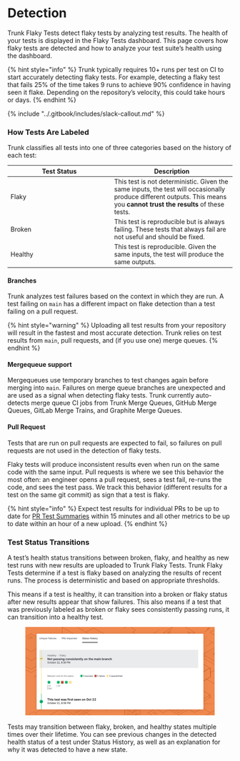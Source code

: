 # Detection

Trunk Flaky Tests detect flaky tests by analyzing test results. The health of your tests is displayed in the Flaky Tests dashboard. This page covers how flaky tests are detected and how to analyze your test suite’s health using the dashboard.

{% hint style="info" %}
Trunk typically requires 10+ runs per test on CI to start accurately detecting flaky tests. For example, detecting a flaky test that fails 25% of the time takes 9 runs to achieve 90% confidence in having seen it flake. Depending on the repository’s velocity, this could take hours or days.
{% endhint %}

{% include "../.gitbook/includes/slack-callout.md" %}

### How Tests Are Labeled

Trunk classifies all tests into one of three categories based on the history of each test:

<table><thead><tr><th width="218">Test Status</th><th>Description</th></tr></thead><tbody><tr><td>Flaky</td><td>This test is not deterministic. Given the same inputs, the test will occasionally produce different outputs. This means you <strong>cannot trust the results</strong> of these tests.</td></tr><tr><td>Broken</td><td>This test is reproducible but is always failing. These tests that always fail are not useful and should be fixed.</td></tr><tr><td>Healthy</td><td>This test is reproducible. Given the same inputs, the test will produce the same outputs.</td></tr></tbody></table>

#### Branches

Trunk analyzes test failures based on the context in which they are run. A test failing on `main` has a different impact on flake detection than a test failing on a pull request.

{% hint style="warning" %}
Uploading all test results from your repository will result in the fastest and most accurate detection. Trunk relies on test results from `main`, pull requests, and (if you use one) merge queues.
{% endhint %}

#### Mergequeue support

Mergequeues use temporary branches to test changes again before merging into `main`. Failures on merge queue branches are unexpected and are used as a signal when detecting flaky tests. Trunk currently auto-detects merge queue CI jobs from Trunk Merge Queues, GitHub Merge Queues, GitLab Merge Trains, and Graphite Merge Queues.

#### Pull Request

Tests that are run on pull requests are expected to fail, so failures on pull requests are not used in the detection of flaky tests.

Flaky tests will produce inconsistent results even when run on the same code with the same input. Pull requests is where we see this behavior the most often: an engineer opens a pull request, sees a test fail, re-runs the code, and sees the test pass. We track this behavior (different results for a test on the same git commit) as sign that a test is flaky.

{% hint style="info" %}
Expect test results for individual PRs to be up to date for [PR Test Summaries](github-pull-request-comments.md) within 15 minutes and all other metrics to be up to date within an hour of a new upload.
{% endhint %}

### Test Status Transitions

A test’s health status transitions between broken, flaky, and healthy as new test runs with new results are uploaded to Trunk Flaky Tests. Trunk Flaky Tests determine if a test is flaky based on analyzing the results of recent runs. The process is deterministic and based on appropriate thresholds.

This means if a test is healthy, it can transition into a broken or flaky status after new results appear that show failures. This also means if a test that was previously labeled as broken or flaky sees consistently passing runs, it can transition into a healthy test.&#x20;

<figure><picture><source srcset="../.gitbook/assets/status-history-dark.png" media="(prefers-color-scheme: dark)"><img src="../.gitbook/assets/status-history-light.png" alt=""></picture><figcaption></figcaption></figure>

Tests may transition between flaky, broken, and healthy states multiple times over their lifetime. You can see previous changes in the detected health status of a test under Status History, as well as an explanation for why it was detected to have a new state.
